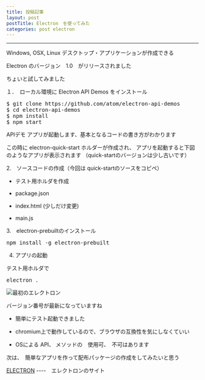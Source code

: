 ```yaml
---
title: 投稿記事
layout: post
postTitle: Electron　を使ってみた
categories: post electron
---
```


-----

Windows, OSX, Linux デスクトップ・アプリケーションが作成できる

Electron のバージョン　1.0　がリリースされました

ちょいと試してみました

１．　ローカル環境に Electron API Demos をインストール
<pre>
$ git clone https://github.com/atom/electron-api-demos
$ cd electron-api-demos
$ npm install
$ npm start
</pre>
APIデモ アプリが起動します、基本となるコードの書き方がわかります

この時に electron-quick-start ホルダーが作成され、
アプリを起動すると下図のようなアプリが表示されます
（quick-startのバージョンは少し古いです）

2.　ソースコードの作成（今回は quick-startのソースをコピペ）

  + テスト用ホルダを作成
  
  + package.json

  + index.html (少しだけ変更)
  
  + main.js

3.　electron-prebuiltのインストール
<pre>
npm install -g electron-prebuilt
</pre>
4. アプリの起動

  テスト用ホルダで
<pre>
electron .
</pre>

![最初のエレクトロン]({{domain}}/img/firstElectron.png)

バージョン番号が最新になっていますね

  + 簡単にテスト起動できました

  + chromium上で動作しているので、ブラウザの互換性を気にしなくていい

  + OSによる API、 メソッドの　使用可、　不可はあります

次は、　簡単なアプリを作って配布パッケージの作成をしてみたいと思う

[ELECTRON](http://electron.atom.io/) ----　エレクトロンのサイト

<script src="//code.jquery.com/jquery-1.11.3.js"></script>
<script src="https://cdn.rawgit.com/google/code-prettify/master/loader/run_prettify.js?skin=sons-of-obsidian"></script>

<script type="text/javascript">
  var $window = $(window)
  // make code pretty
  $('pre').addClass('prettyprint');
  $('pre').css({"background":"#111",
	  	           "font-size":"1.05em",
		                "border":"0px"}
		            );
  $('code').css({"font-size":"1.05em","color":"#f00"});


</script>